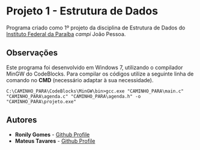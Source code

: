# Projeto 1 - Estrutura de Dados
Programa criado como 1º projeto da disciplina de Estrutura de Dados do [Instituto Federal da Paraíba](http://ifpb.edu.br/) *campi* João Pessoa.

## Observações

Este programa foi desenvolvido em Windows 7, utilizando o compilador MinGW do CodeBlocks. Para compilar os códigos utilize a seguinte linha de comando no **CMD** (necessário adaptar à sua necessidade).

```
C:\CAMINHO_PARA\CodeBlocks\MinGW\bin>gcc.exe "CAMINHO_PARA\main.c" "CAMINHO_PARA\agenda.c" "CAMINHO_PARA\agenda.h" -o "CAMINHO_PARA\projeto.exe"
```

## Autores

* **Ronily Gomes** - [Github Profile](https://github.com/ronilygomes)
* **Mateus Tavares** - [Github Profile](https://github.com/matthtavares)